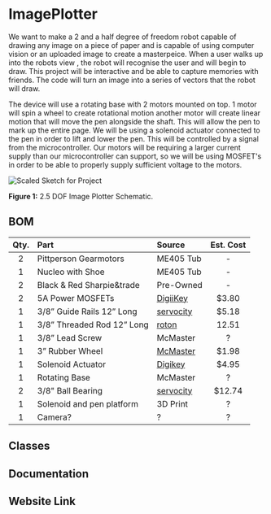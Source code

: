 # ImagePlotter

We want to make a 2 and a half degree of freedom robot capable of drawing any image on a piece of paper and is capable of using computer vision or an uploaded image to create a masterpeice. When a user walks up into the robots view , the robot will recognise the user and will begin to draw. This project will be interactive and be able to capture memories with friends. The code will turn an image into a series of vectors that the robot will draw.

The device will use a rotating base with 2 motors mounted on top. 1 motor will spin a wheel to create rotational motion another motor will create linear motion that will move the pen alongside the shaft. This will allow the pen to mark up the entire page. We will be using a solenoid actuator connected to the pen in order to lift and lower the pen. This will be controlled by a signal from the microcontroller. Our motors will be requiring a larger current supply than our microcontroller can support, so we will be using MOSFET's in order to be able to properly supply sufficient voltage to the motors. 

![Scaled Sketch for Project](https://user-images.githubusercontent.com/97563760/154212086-1d5e8bd8-d7ae-4cbe-9947-79c46431a7ba.png)



__Figure 1:__ 2.5 DOF Image Plotter Schematic.

## BOM 
| Qty. | Part                  | Source                | Est. Cost | 
|:----:|:----------------------|:----------------------|:---------:|
|  2   | Pittperson Gearmotors     | ME405 Tub             |     -     |
|  1   | Nucleo with Shoe          | ME405 Tub             |     -     |
|  2   | Black & Red Sharpie&trade | Pre-Owned     |   -   |
|  2   | 5A Power MOSFETs          | [DigiiKey](https://www.digikey.com/en/products/detail/stmicroelectronics/STN3NF06L/654517?s=N4IgjCBcoLQBxVAYygMwIYBsDOBTANCAPZQDaIALAJwDsIAugL6OEBMZIAygCoByAzLwBiABgBsAGQaMgA)        |   $3.80   |
|  1   | 3/8” Guide Rails 12” Long | [servocity](https://www.servocity.com/0-375-3-8-x-12-00-stainless-steel-precision-shafting/) | $5.18 |
|  1   | 3/8” Threaded Rod 12” Long       | [roton](https://www.roton.com/product/acme-steel-screw-right-60750/) | 12.51 |
|  1   | 3/8” Lead Screw        | McMaster | ? |
|  1   | 3” Rubber Wheel       | [McMaster](https://www.mcmaster.com/wheels/wheels-4/rubber-wheels-7/) | $1.98 |
|  1   | Solenoid Actuator        | [Digikey](https://www.digikey.com/en/products/detail/sparkfun-electronics/ROB-11015/6163694) | $4.95 |
|  1   | Rotating Base       | McMaster | ? |
|  2   | 3/8" Ball Bearing       | [servocity](https://www.servocity.com/3-8-bore-bottom-tapped-pillow-block/) | $12.74 |
|  1   | Solenoid and pen platform | 3D Print | ? |
|  1   | Camera? | ? | ? |


## Classes

## Documentation

## Website Link

